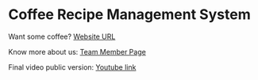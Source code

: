 # Coffee Recipe Management System

Want some coffee? [Website URL](https://alien-traveler.github.io/cse110-fa22-group39/webapp/)

Know more about us: [Team Member Page](admin/team.md)

Final video public version: [Youtube link](https://youtu.be/RhDT3CWEK6U)

